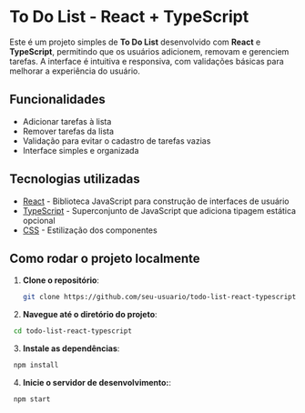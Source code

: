 # To Do List - React + TypeScript

Este é um projeto simples de **To Do List** desenvolvido com **React** e **TypeScript**, permitindo que os usuários adicionem, removam e gerenciem tarefas. A interface é intuitiva e responsiva, com validações básicas para melhorar a experiência do usuário.

## Funcionalidades

- Adicionar tarefas à lista
- Remover tarefas da lista
- Validação para evitar o cadastro de tarefas vazias
- Interface simples e organizada

## Tecnologias utilizadas

- [React](https://reactjs.org/) - Biblioteca JavaScript para construção de interfaces de usuário
- [TypeScript](https://www.typescriptlang.org/) - Superconjunto de JavaScript que adiciona tipagem estática opcional
- [CSS](https://developer.mozilla.org/en-US/docs/Web/CSS) - Estilização dos componentes

## Como rodar o projeto localmente

1. **Clone o repositório**:
   ```bash
   git clone https://github.com/seu-usuario/todo-list-react-typescript.git
   ```
2. **Navegue até o diretório do projeto**:
  ```bash
   cd todo-list-react-typescript
   ```
3. **Instale as dependências**:
  ```bash
   npm install
   ```
4. **Inicie o servidor de desenvolvimento:**:
  ```bash
   npm start
   ```
